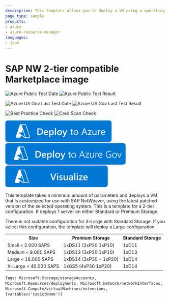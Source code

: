 ```yaml
---
description: This template allows you to deploy a VM using a operating system that is supported by SAP.
page_type: sample
products:
- azure
- azure-resource-manager
languages:
- json
---
```

# SAP NW 2-tier compatible Marketplace image

![Azure Public Test Date](https://azurequickstartsservice.blob.core.windows.net/badges/application-workloads/sap/sap-2-tier-marketplace-image/PublicLastTestDate.svg)
![Azure Public Test Result](https://azurequickstartsservice.blob.core.windows.net/badges/application-workloads/sap/sap-2-tier-marketplace-image/PublicDeployment.svg)

![Azure US Gov Last Test Date](https://azurequickstartsservice.blob.core.windows.net/badges/application-workloads/sap/sap-2-tier-marketplace-image/FairfaxLastTestDate.svg)
![Azure US Gov Last Test Result](https://azurequickstartsservice.blob.core.windows.net/badges/application-workloads/sap/sap-2-tier-marketplace-image/FairfaxDeployment.svg)

![Best Practice Check](https://azurequickstartsservice.blob.core.windows.net/badges/application-workloads/sap/sap-2-tier-marketplace-image/BestPracticeResult.svg)
![Cred Scan Check](https://azurequickstartsservice.blob.core.windows.net/badges/application-workloads/sap/sap-2-tier-marketplace-image/CredScanResult.svg)

[![Deploy To Azure](https://raw.githubusercontent.com/Azure/azure-quickstart-templates/master/1-CONTRIBUTION-GUIDE/images/deploytoazure.svg?sanitize=true)](https://portal.azure.com/#create/Microsoft.Template/uri/https%3A%2F%2Fraw.githubusercontent.com%2FAzure%2Fazure-quickstart-templates%2Fmaster%2Fapplication-workloads%2Fsap%2Fsap-2-tier-marketplace-image%2Fazuredeploy.json)
[![Deploy To Azure US Gov](https://raw.githubusercontent.com/Azure/azure-quickstart-templates/master/1-CONTRIBUTION-GUIDE/images/deploytoazuregov.svg?sanitize=true)](https://portal.azure.us/#create/Microsoft.Template/uri/https%3A%2F%2Fraw.githubusercontent.com%2FAzure%2Fazure-quickstart-templates%2Fmaster%2Fapplication-workloads%2Fsap%2Fsap-2-tier-marketplace-image%2Fazuredeploy.json)
[![Visualize](https://raw.githubusercontent.com/Azure/azure-quickstart-templates/master/1-CONTRIBUTION-GUIDE/images/visualizebutton.svg?sanitize=true)](http://armviz.io/#/?load=https%3A%2F%2Fraw.githubusercontent.com%2FAzure%2Fazure-quickstart-templates%2Fmaster%2Fapplication-workloads%2Fsap%2Fsap-2-tier-marketplace-image%2Fazuredeploy.json)

This template takes a minimum amount of parameters and deploys a VM that is customized for use with SAP NetWeaver, using the latest patched version of the selected operating system.
This is a template for a 2-tier configuration. It deploys 1 server on either Standard or Premium Storage.

There is not suitable configuration for X-Large with Standard Storage. If you select this configuration, the template will deploy a Large configuration.

<table>
	<tr>
		<th>Size</th>
		<th>Premium Storage</th>
		<th>Standard Storage</th>
	</tr>
	<tr>
		<td>Small < 2.000 SAPS</td>
		<td>1xDS11 (2xP20 1xP10)</td>
		<td>1xD11</td>
	</tr>
	<tr>
		<td>Medium < 9.000 SAPS</td>
		<td>1xDS13 (3xP20 1xP10)</td>
		<td>1xD13</td>
	</tr>
	<tr>
		<td>Large < 18.000 SAPS</td>
		<td>1xDS14 (3xP30 + 1xP20)</td>
		<td>1xD14</td>
	</tr>
	<tr>
		<td>X-Large < 40.000 SAPS</td>
		<td>1xGS5 (4xP30 1xP20)</td>
		<td>1xD14</td>
	</tr>
</table>				

`Tags: Microsoft.Storage/storageAccounts, Microsoft.Resources/deployments, Microsoft.Network/networkInterfaces, Microsoft.Compute/virtualMachines/extensions, [variables('cseExtName')]`
